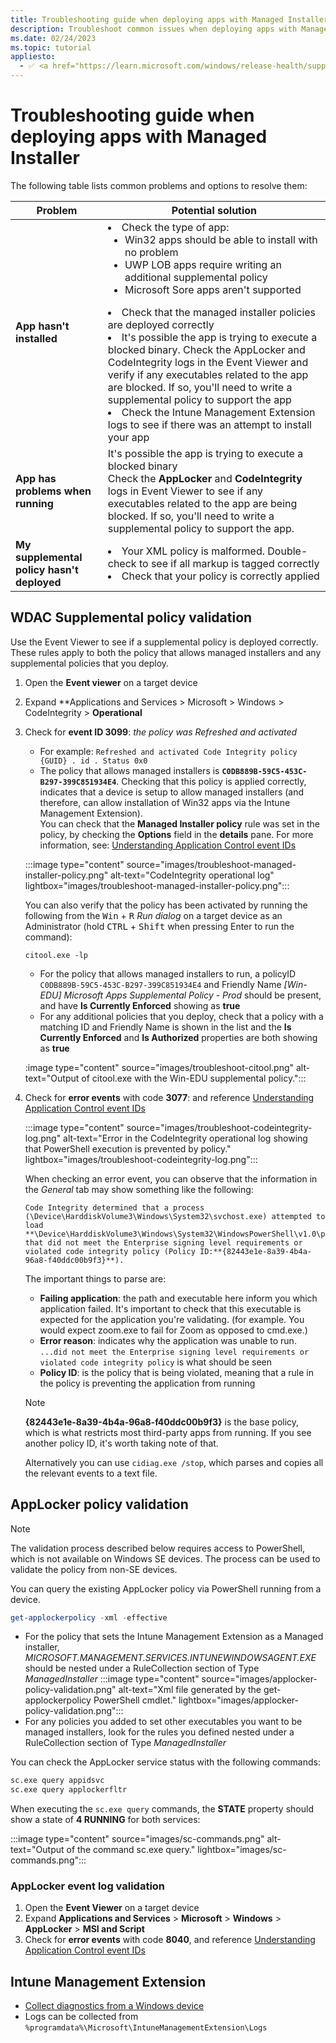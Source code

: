 ```yaml
---
title: Troubleshooting guide when deploying apps with Managed Installer
description: Troubleshoot common issues when deploying apps with Managed Installer
ms.date: 02/24/2023
ms.topic: tutorial
appliesto:
  - ✅ <a href="https://learn.microsoft.com/windows/release-health/supported-versions-windows-client" target="_blank">Windows 11 SE, version 22H2 and later</a>
---
```


# Troubleshooting guide when deploying apps with Managed Installer

The following table lists common problems and options to resolve them:

| **Problem** | **Potential solution** |
|---|---|
| **App hasn't installed** | <li>Check the type of app:<ul><li>Win32 apps should be able to install with no problem</li><li>UWP LOB apps require writing an additional supplemental policy</li><li>Microsoft Sore apps aren't supported</li></ul></li><li>Check that the managed installer policies are deployed correctly</li><li>It's possible the app is trying to execute a blocked binary. Check the AppLocker and CodeIntegrity logs in the Event Viewer and verify if any executables related to the app are blocked. If so, you'll need to write a supplemental policy to support the app</li><li> Check the Intune Management Extension logs to see if there was an attempt to install your app</li>|
| **App has problems when running** | It's possible the app is trying to execute a blocked binary<br> Check the **AppLocker** and **CodeIntegrity** logs in Event Viewer to see if any executables related to the app are being blocked. If so, you'll need to write a supplemental policy to support the app. |
| **My supplemental policy hasn't deployed** |<li>Your XML policy is malformed. Double-check to see if all markup is tagged correctly</li><li>Check that your policy is correctly applied|

## WDAC Supplemental policy validation

Use the Event Viewer to see if a supplemental policy is deployed correctly. These rules apply to both the policy that allows managed installers and any supplemental policies that you deploy.

1. Open the **Event viewer** on a target device
1. Expand **Applications and Services > Microsoft > Windows > CodeIntegrity > **Operational**
1. Check for **event ID 3099**: *the policy was Refreshed and activated*
    - For example: `Refreshed and activated Code Integrity policy {GUID} . id . Status 0x0`
    - The policy that allows managed installers is **`C0DB889B-59C5-453C-B297-399C851934E4`**. Checking that this policy is applied correctly, indicates that a device is setup to allow managed installers (and therefore, can allow installation of Win32 apps via the Intune Management Extension).\
    You can check that the **Managed Installer policy** rule was set in the policy, by checking the **Options** field in the **details** pane. For more information, see: [Understanding Application Control event IDs][WIN-1]

    :::image type="content" source="images/troubleshoot-managed-installer-policy.png" alt-text="CodeIntegrity operational log" lightbox="images/troubleshoot-managed-installer-policy.png":::

    You can also verify that the policy has been activated by running the following from the <kbd>Win</kbd> + <kbd>R</kbd> *Run dialog* on a target device as an Administrator (hold <kbd>CTRL</kbd> + <kbd>Shift</kbd> when pressing Enter to run the command):

    ```
    citool.exe -lp
    ```
    
    - For the policy that allows managed installers to run, a policyID `C0DB889B-59C5-453C-B297-399C851934E4` and Friendly Name *[Win-EDU] Microsoft Apps Supplemental Policy - Prod* should be present, and have **Is Currently Enforced** showing as **true**
    - For any additional policies that you deploy, check that a policy with a matching ID and Friendly Name is shown in the list and the **Is Currently Enforced** and **Is Authorized** properties are both showing as **true**
    
    :image type="content" source="images/troubleshoot-citool.png" alt-text="Output of citool.exe with the Win-EDU supplemental policy.":::

1. Check for **error events** with code **3077**: and reference [Understanding Application Control event IDs][WIN-1]

    :::image type="content" source="images/troubleshoot-codeintegrity-log.png" alt-text="Error in the CodeIntegrity operational log showing that PowerShell execution is prevented by policy." lightbox="images/troubleshoot-codeintegrity-log.png":::

    When checking an error event, you can observe that the information in the *General* tab may show something like the following:

    ```
    Code Integrity determined that a process (\Device\HarddiskVolume3\Windows\System32\svchost.exe) attempted to load **\Device\HarddiskVolume3\Windows\System32\WindowsPowerShell\v1.0\powershell.exe** that did not meet the Enterprise signing level requirements or violated code integrity policy (Policy ID:**{82443e1e-8a39-4b4a-96a8-f40ddc00b9f3}**).
    ```

    The important things to parse are:

    - **Failing application**: the path and executable here inform you which application failed. It's important to check that this executable is expected for the application you're validating. (for example. You would expect zoom.exe to fail for Zoom as opposed to cmd.exe.)
    - **Error reason**: indicates why the application was unable to run. `...did not meet the Enterprise signing level requirements or violated code integrity policy` is what should be seen
    - **Policy ID**: is the policy that is being violated, meaning that a rule in the policy is preventing the application from running

    > [!NOTE]
    > **{82443e1e-8a39-4b4a-96a8-f40ddc00b9f3}** is the base policy, which is what restricts most third-party apps from running. If you see another policy ID, it's worth taking note of that.

    Alternatively you can use `cidiag.exe /stop`, which parses and copies all the relevant events to a text file.

## AppLocker policy validation

> [!NOTE]
> The validation process described below requires access to PowerShell, which is not available on Windows SE devices. The process can be used to validate the policy from non-SE devices.

You can query the existing AppLocker policy via PowerShell running from a device.

```PowerShell
get-applockerpolicy -xml -effective
```

- For the policy that sets the Intune Management Extension as a Managed installer, *MICROSOFT.MANAGEMENT.SERVICES.INTUNEWINDOWSAGENT.EXE* should be nested under a RuleCollection section of Type *ManagedInstaller*
  :::image type="content" source="images/applocker-policy-validation.png" alt-text="Xml file generated by the get-applockerpolicy PowerShell cmdlet." lightbox="images/applocker-policy-validation.png":::
- For any policies you added to set other executables you want to be managed installers, look for the rules you defined nested under a RuleCollection section of Type *ManagedInstaller*

You can check the AppLocker service status with the following commands:

```cmd
sc.exe query appidsvc
sc.exe query applockerfltr
```

When executing the `sc.exe query` commands, the **STATE** property should show a state of **4 RUNNING** for both services:

:::image type="content" source="images/sc-commands.png" alt-text="Output of the command sc.exe query." lightbox="images/sc-commands.png":::

### AppLocker event log validation

1. Open the **Event Viewer** on a target device
1. Expand **Applications and Services** > **Microsoft** > **Windows** > **AppLocker** > **MSI and Script**
1. Check for **error events** with code **8040**, and reference [Understanding Application Control event IDs][WIN-1]

## Intune Management Extension

- [Collect diagnostics from a Windows device][MEM-1]
- Logs can be collected from `%programdata%\Microsoft\IntuneManagementExtension\Logs`

[MEM-1]: /mem/intune/remote-actions/collect-diagnostics
[WIN-1]: /windows/security/threat-protection/windows-defender-application-control/event-id-explanations